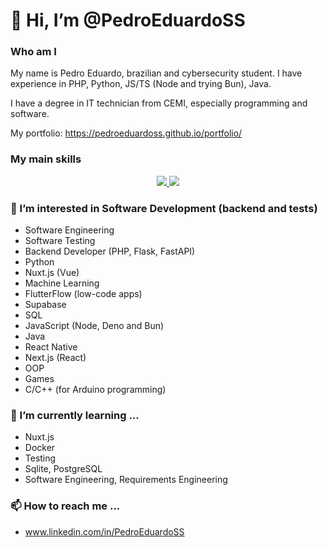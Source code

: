 # 👋 Hi, I’m @PedroEduardoSS
### Who am I
My name is Pedro Eduardo, brazilian and cybersecurity student.
I have experience in PHP, Python, JS/TS (Node and trying Bun), Java.

I have a degree in IT technician from CEMI, especially programming and software.

My portfolio: https://pedroeduardoss.github.io/portfolio/

### My main skills
<p align="center">
  <a href="https://skillicons.dev">
    <img src="https://skillicons.dev/icons?i=py,ts,js,nuxtjs,java,postgres,mysql,sqlite,supabase,nextjs,flask,fastapi" />
    <img src="https://skillicons.dev/icons?i=github,git,docker,deno,bun,nodejs,vscode,selenium,vitest,vue,php,arduino" />
  </a>
</p>

### 👀 I’m interested in Software Development (backend and tests)
- Software Engineering
- Software Testing
- Backend Developer (PHP, Flask, FastAPI)
- Python
- Nuxt.js (Vue)
- Machine Learning
- FlutterFlow (low-code apps)
- Supabase
- SQL
- JavaScript (Node, Deno and Bun)
- Java
- React Native
- Next.js (React)
- OOP
- Games
- C/C++ (for Arduino programming)

### 🌱 I’m currently learning ...
- Nuxt.js
- Docker
- Testing
- Sqlite, PostgreSQL
- Software Engineering, Requirements Engineering

### 📫 How to reach me ...
- www.linkedin.com/in/PedroEduardoSS

<!---
PedroEduardoSS/PedroEduardoSS is a ✨ special ✨ repository because its `README.md` (this file) appears on your GitHub profile.
You can click the Preview link to take a look at your changes.
--->
